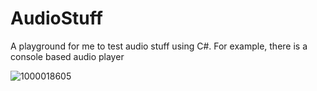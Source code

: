 # AudioStuff

A playground for me to test audio stuff using C#. For example, there is a console based audio player

![1000018605](https://github.com/user-attachments/assets/252ae830-9499-4a37-bebc-de97b25206df)

